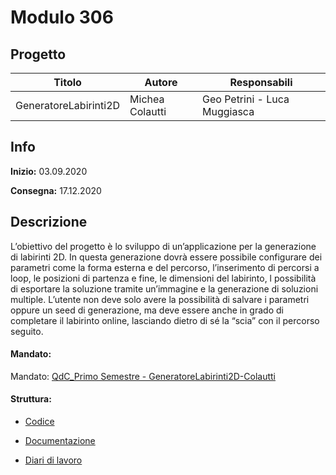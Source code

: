 # Modulo 306
## Progetto
|Titolo                |Autore           |Responsabili                 |
|----------------------|-----------------|-----------------------------|
|GeneratoreLabirinti2D | Michea Colautti | Geo Petrini - Luca Muggiasca|

## Info
**Inizio:** 03.09.2020

**Consegna:** 17.12.2020

## Descrizione
L’obiettivo del progetto è lo sviluppo di un’applicazione per la generazione di labirinti 2D.
In questa generazione dovrà essere possibile configurare dei parametri come la forma esterna e del percorso, l’inserimento di percorsi a loop, le posizioni di partenza e fine, le dimensioni del labirinto, l possibilità di esportare la soluzione tramite un’immagine e la generazione di soluzioni multiple. 
L’utente non deve solo avere la possibilità di salvare i parametri oppure un seed di generazione, ma deve essere anche in grado di completare il labirinto online, lasciando dietro di sé la “scia” con il percorso seguito.



#### Mandato:
Mandato: [QdC_Primo Semestre - GeneratoreLabirinti2D-Colautti](Documenti/QdC_PrimoSemestre-GeneratoreLabirinti2D-Colautti.docx)

#### Struttura:
- [Codice](scr/)

- [Documentazione](Documenti/LabirintiColautti-Documentazione.docx)

- [Diari di lavoro](Diari/)
